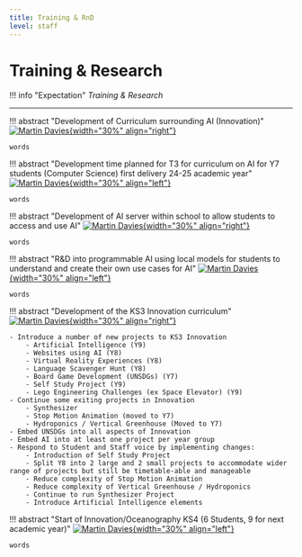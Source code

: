 ```yaml
---
title: Training & RnD
level: staff
---
```


# Training & Research

!!! info "Expectation"
    *Training & Research*

---

!!! abstract "Development of Curriculum surrounding AI (Innovation)"
    [![Martin Davies](./Assets/VFX.png){width="30%" align="right"}](google.com)

    words

!!! abstract "Development time planned for T3 for curriculum on AI for Y7 students (Computer Science) first delivery 24-25 academic year"
    [![Martin Davies](./Assets/VFX.png){width="30%" align="left"}](google.com)

    words

!!! abstract "Development of AI server within school to allow students to access and use AI"
    [![Martin Davies](./Assets/VFX.png){width="30%" align="right"}](google.com)

    words

!!! abstract "R&D into programmable AI using local models for students to understand and create their own use cases for AI"
    [![Martin Davies](./Assets/VFX.png){width="30%" align="left"}](google.com)

    words

!!! abstract "Development of the KS3 Innovation curriculum"
    [![Martin Davies](./Assets/VFX.png){width="30%" align="right"}](google.com)

    - Introduce a number of new projects to KS3 Innovation 
        - Artificial Intelligence (Y9) 
        - Websites using AI (Y8) 
        - Virtual Reality Experiences (Y8) 
        - Language Scavenger Hunt (Y8) 
        - Board Game Development (UNSDGs) (Y7) 
        - Self Study Project (Y9) 
        - Lego Engineering Challenges (ex Space Elevator) (Y9) 
    - Continue some exiting projects in Innovation 
        - Synthesizer 
        - Stop Motion Animation (moved to Y7) 
        - Hydroponics / Vertical Greenhouse (Moved to Y7) 
    - Embed UNSDGs into all aspects of Innovation 
    - Embed AI into at least one project per year group 
    - Respond to Student and Staff voice by implementing changes: 
        - Introduction of Self Study Project 
        - Split Y8 into 2 large and 2 small projects to accommodate wider range of projects but still be timetable-able and manageable 
        - Reduce complexity of Stop Motion Animation 
        - Reduce complexity of Vertical Greenhouse / Hydroponics 
        - Continue to run Synthesizer Project 
        - Introduce Artificial Intelligence elements 

!!! abstract "Start of Innovation/Oceanography KS4 (6 Students, 9 for next academic year)"
    [![Martin Davies](./Assets/VFX.png){width="30%" align="left"}](google.com)

    words
